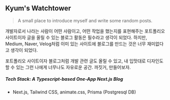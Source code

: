 ## Kyum's Watchtower
> A small place to introduce myself and write some random posts.

개발자로서 나라는 사람이 어떤 사람이고, 어떤 작업을 했는지를 표현해주는 포트폴리오 사이트이자 글을 올릴 수 있는 블로그 활동은 필수라고 생각이 되었다. 하지만, Medium, Naver, Velog처럼 이미 있는 사이트에 블로그를 만드는 것은 너무 재미없다고 생각이 되었다.

포트폴리오 사이트이자 블로그처럼 개발 관련 글도 올릴 수 있고, 내 입맛대로 디자인도 할 수 있는 그런 나에게 너무나도 자유로운 공간. 까짓거, 만들어보자.

##### Tech Stack: A Typescript-based One-App Next.js Blog
- Next.js, Tailwind CSS, animate.css, Prisma (Postgresql DB) 
